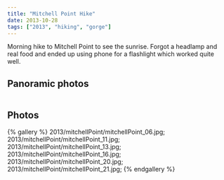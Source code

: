 ```yaml
---
title: "Mitchell Point Hike"
date: 2013-10-28 
tags: ["2013", "hiking", "gorge"]
---
```


Morning hike to Mitchell Point to see the sunrise.  Forgot a headlamp and real food and ended up using phone for a flashlight which worked quite well.  

## Panoramic photos

<a href="http://willprogramforfood.com/photos/mitchell-point">
<img class="photo" alt="" src="http://willprogramforfood.com/photos/pics/panoramic/2013/mitchellPointPano/thumb/mitchellPointPano_4.jpg"/></a>


## Photos

{% gallery %}
2013/mitchellPoint/mitchellPoint_06.jpg;
2013/mitchellPoint/mitchellPoint_11.jpg;
2013/mitchellPoint/mitchellPoint_13.jpg;
2013/mitchellPoint/mitchellPoint_16.jpg;
2013/mitchellPoint/mitchellPoint_20.jpg;
2013/mitchellPoint/mitchellPoint_21.jpg;
{% endgallery %}

